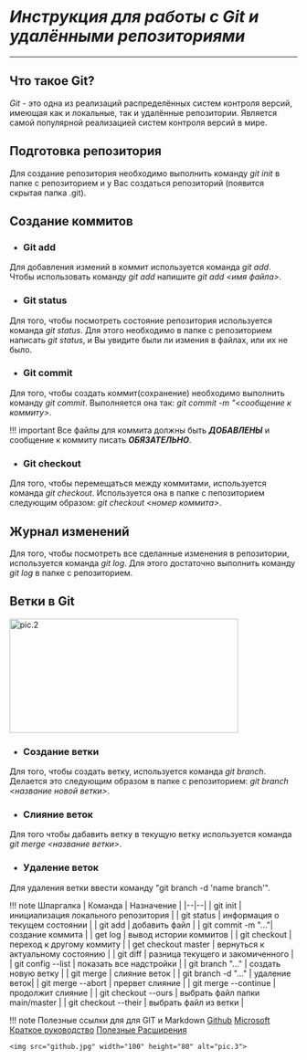 # ***Инструкция для работы с Git и удалёнными репозиториями***

***

## Что такое Git?

*Git* - это одна из реализаций распределённых систем контроля версий, имеющая как и локальные, так и удалённые репозитории. Является самой популярной реализацией систем контроля версий в мире.

## Подготовка репозитория

Для создание репозитория необходимо выполнить команду *git init*  в папке с репозиторием и у Вас создаться репозиторий (появится скрытая папка .git).

## Создание коммитов

* ### Git add

Для добавления измений в коммит используется команда *git add*. Чтобы использовать команду *git add* напишите *git add <имя файла>*.

* ### Git status

Для того, чтобы посмотреть состояние репозитория используется команда *git status*. Для этого необходимо в папке с репозиторием написать *git status*, и Вы увидите были ли измения в файлах, или их не было.

* ### Git commit

Для того, чтобы создать коммит(сохранение) необходимо выполнить команду *git commit*. Выполняется она так: *git commit -m "<сообщение к коммиту>*.

!!! important Все файлы для коммита должны быть ***ДОБАВЛЕНЫ*** и сообщение к коммиту писать ***ОБЯЗАТЕЛЬНО***.

* ### Git checkout

Для того, чтобы перемещаться между коммитами, используется команда *git checkout*. Используется она в папке с пепозиторием следующим образом: *git checkout <номер коммита>*.

## Журнал изменений

Для того, чтобы посмотреть все сделанные изменения в репозитории, используется команда *git log*. Для этого достаточно выполнить команду *git log* в папке с репозиторием.

## Ветки в Git

<img src="gitbranch.jpg" width="400" height="200" alt="pic.2">

* ### Создание ветки

Для того, чтобы создать ветку, используется команда *git branch*. Делается это следующим образом в папке с репозиторием: *git branch <название новой ветки>*.

* ### Слияние веток

Для того чтобы дабавить ветку в текущую ветку используется команда *git merge <название ветки>*.

* ### Удаление веток

Для удаления ветки ввести команду "git branch -d 'name branch'".

!!! note Шпаргалка
    | Команда | Назначение |
    |--|--|
    | git init | инициализация локального репозитория |
    | git status | информация о текущем состоянии |
    | git add | добавить файл |
    | git commit -m "..."| создание коммита |
    | get log | вывод истории коммитов |
    | git checkout | переход к другому коммиту |
    | get checkout master | вернуться к актуальному состоянию |
    | git diff | разница текущего и закомиченного |
    | git config --list | показать все надстройки |
    | git branch "..." | создать новую ветку |
    | git merge | слияние веток |
    | git branch -d "..." | удаление веток|
    | git merge --abort | прервет слияние |
    | git merge --continue | продолжит слияние |
    | git checkout --ours | выбрать файл папки main/master |
    | git checkout --their | выбрать файл из ветки |

!!! note Полезные ссылки для для GIT и Markdown
    [Github](https://github.com/sandino/Markdown-Cheatsheet)
    [Microsoft](https://docs.microsoft.com/ru-ru/contribute/markdown-reference)
    [Краткое руководство](https://paulradzkov.com/2014/markdown_cheatsheet/)
    [Полезные Расширения](https://coderscat.com/awesome-vscode-extensions-for-markdown/)

    <img src="github.jpg" width="100" height="80" alt="pic.3">
